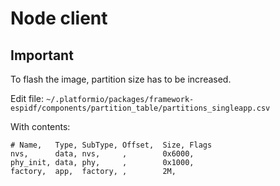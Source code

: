 # Node client

## Important

To flash the image, partition size has to be increased.

Edit file: `~/.platformio/packages/framework-espidf/components/partition_table/partitions_singleapp.csv`

With contents:

```csv
# Name,   Type, SubType, Offset,  Size, Flags
nvs,      data, nvs,     ,        0x6000,
phy_init, data, phy,     ,        0x1000,
factory,  app,  factory, ,        2M,
```
